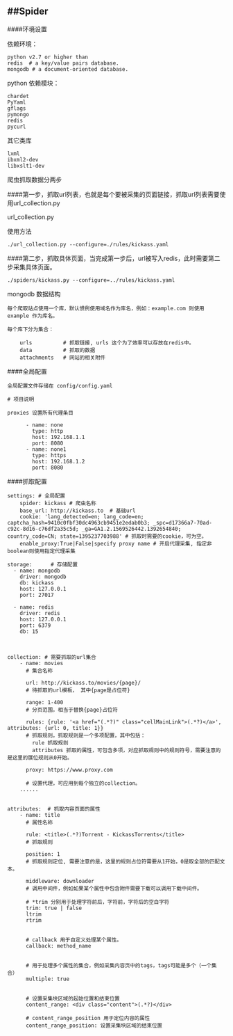 ##Spider
---

####环境设置

依赖环境：

	python v2.7 or higher than
	redis  # a key/value pairs database.
	mongodb # a document-oriented database.
	
python 依赖模块：

	chardet
	PyYaml
	gflags
	pymongo
	redis
	pycurl
	
其它类库

	lxml
	ibxml2-dev 
	libxslt1-dev

爬虫抓取数据分两步


####第一步，抓取url列表，也就是每个要被采集的页面链接，抓取url列表需要使用url_collection.py

url_collection.py

使用方法

	./url_collection.py --configure=./rules/kickass.yaml
	
	
####第二步，抓取具体页面，当完成第一步后，url被写入redis，此时需要第二步采集具体页面。

	./spiders/kickass.py --configure=../rules/kickass.yaml
	
	
	
mongodb 数据结构

	每个爬取站点使用一个库，默认惯例使用域名作为库名，例如：example.com 则使用 example 作为库名。
	
	每个库下分为集合：
	
		urls          # 抓取链接, urls 这个为了效率可以存放在redis中。
		data          # 抓取的数据
		attachments   # 网站的相关附件
		
####全局配置

	全局配置文件存储在 config/config.yaml
	
	# 项目说明

	proxies 设置所有代理条目
	
		  - name: none
		    type: http
		    host: 192.168.1.1
		    port: 8080
		  - name: none1
		    type: https
		    host: 192.168.1.2
		    port: 8080
		
		
		
####抓取配置

	settings: # 全局配置
	    spider: kickass # 爬虫名称
	    base_url: http://kickass.to  # 基础url
	    cookie: 'lang_detected=en; lang_code=en; captcha_hash=9410c0fbf30dc4963cb9451e2edab0b3; _spc=d17366a7-70ad-c92c-8d16-c76df2a35c5d; _ga=GA1.2.1569526442.1392654840; country_code=CN; state=1395237703988' # 抓取时需要的cookie，可为空。
	    enable_proxy:True|False|specify proxy name # 开启代理采集, 指定非boolean则使用指定代理采集

	storage:      # 存储配置
      - name: mongodb
        driver: mongodb
        db: kickass
        host: 127.0.0.1
        port: 27017
        
      - name: redis
        driver: redis
        host: 127.0.0.1
        port: 6379
        db: 15
        
        
        
	collection: # 需要抓取的url集合
	    - name: movies
	      # 集合名称
	      
	      url: http://kickass.to/movies/{page}/ 
	      # 待抓取的url模板， 其中{page是占位符}
	      
	      range: 1-400 
	      # 分页范围，相当于替换{page}占位符
	      
	      rules: {rule: '<a href="(.*?)" class="cellMainLink">(.*?)</a>', attributes: {url: 0, title: 1}} 
	      # 抓取规则，抓取规则是一个多项配置，其中包括： 
	      	rule 抓取规则
	      	attributes 抓取的属性，可包含多项，对应抓取规则中的规则符号，需要注意的是这里的展位规则从0开始。
	      
	      proxy: https://www.proxy.com
	      
	      # 设置代理，可应用到每个独立的collection。
		......

	
	attributes:  # 抓取内容页面的属性
	    - name: title 
	      # 属性名称
	      
	      rule: <title>(.*?)Torrent - KickassTorrents</title>
	      # 抓取规则
	      
	      position: 1
	      # 抓取规则定位, 需要注意的是，这里的规则占位符需要从1开始，0是取全部的匹配文本。
	      
	      middleware: downloader
	      # 调用中间件，例如如果某个属性中包含附件需要下载可以调用下载中间件。
	      
	      # *trim 分别用于处理字符前后，字符前，字符后的空白字符
	      trim: true | false
	      ltrim
	      rtrim
	      
	      
	      # callback 用于自定义处理某个属性。
	      callback: method_name
	

		  # 用于处理多个属性的集合，例如采集内容页中的tags，tags可能是多个（一个集合）
	      multiple: true
	      
	      
	      # 设置采集块区域的起始位置和结束位置	      
	      content_range: <div class="content">(.*?)</div>
	      
	      # content_range_position 用于定位内容的属性
	      content_range_position: 设置采集块区域的结束位置

	      
	      
	      